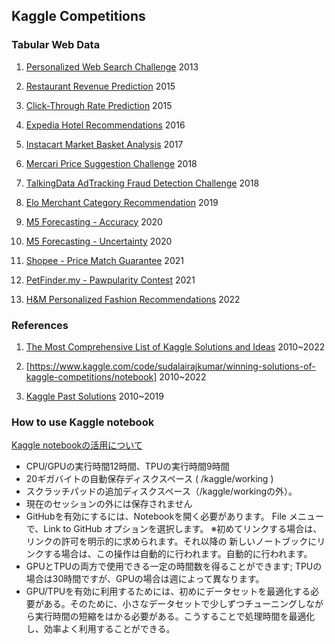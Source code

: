 ## Kaggle Competitions

### Tabular Web Data

1. [Personalized Web Search Challenge](https://www.kaggle.com/c/yandex-personalized-web-search-challenge) 2013

1. [Restaurant Revenue Prediction](https://www.kaggle.com/competitions/restaurant-revenue-prediction/overview) 2015

1. [Click-Through Rate Prediction](https://www.kaggle.com/competitions/avazu-ctr-prediction/overview) 2015

1. [Expedia Hotel Recommendations](https://www.kaggle.com/competitions/expedia-hotel-recommendations/data) 2016

1. [Instacart Market Basket Analysis](https://www.kaggle.com/competitions/instacart-market-basket-analysis/data?select=aisles.csv.zip) 2017

1. [Mercari Price Suggestion Challenge](https://www.kaggle.com/c/mercari-price-suggestion-challenge) 2018

1. [TalkingData AdTracking Fraud Detection Challenge](https://www.kaggle.com/competitions/talkingdata-adtracking-fraud-detection/overview) 2018

1. [Elo Merchant Category Recommendation](https://www.kaggle.com/competitions/elo-merchant-category-recommendation/overview) 2019

1. [M5 Forecasting - Accuracy](https://www.kaggle.com/competitions/m5-forecasting-accuracy/overview) 2020

1. [M5 Forecasting - Uncertainty](https://www.kaggle.com/competitions/m5-forecasting-uncertainty/overview) 2020

1. [Shopee - Price Match Guarantee](https://www.kaggle.com/c/shopee-product-matching) 2021

1. [PetFinder.my - Pawpularity Contest](https://www.kaggle.com/c/petfinder-pawpularity-score) 2021

1. [H&M Personalized Fashion Recommendations](https://www.kaggle.com/c/h-and-m-personalized-fashion-recommendations) 2022

### References

1. [The Most Comprehensive List of Kaggle Solutions and Ideas](https://farid.one/kaggle-solutions/) 2010~2022

1. [https://www.kaggle.com/code/sudalairajkumar/winning-solutions-of-kaggle-competitions/notebook] 2010~2022

1. [Kaggle Past Solutions](https://ndres.me/kaggle-past-solutions/) 2010~2019

### How to use Kaggle notebook

[Kaggle notebookの活用について](https://www.kaggle.com/docs/notebooks:)
* CPU/GPUの実行時間12時間、TPUの実行時間9時間
* 20ギガバイトの自動保存ディスクスペース ( /kaggle/working )
* スクラッチパッドの追加ディスクスペース（/kaggle/workingの外）。
* 現在のセッションの外には保存されません
* GitHubを有効にするには、Notebookを開く必要があります。
File メニューで、Link to GitHub オプションを選択します。
※初めてリンクする場合は、リンクの許可を明示的に求められます。それ以降の 新しいノートブックにリンクする場合は、この操作は自動的に行われます。自動的に行われます。
* GPUとTPUの両方で使用できる一定の時間数を得ることができます; TPUの場合は30時間ですが、GPUの場合は週によって異なります。
* GPU/TPUを有効に利用するためには、初めにデータセットを最適化する必要がある。そのために、小さなデータセットで少しずつチューニングしながら実行時間の短縮をはかる必要がある。こうすることで処理時間を最適化し、効率よく利用することができる。
